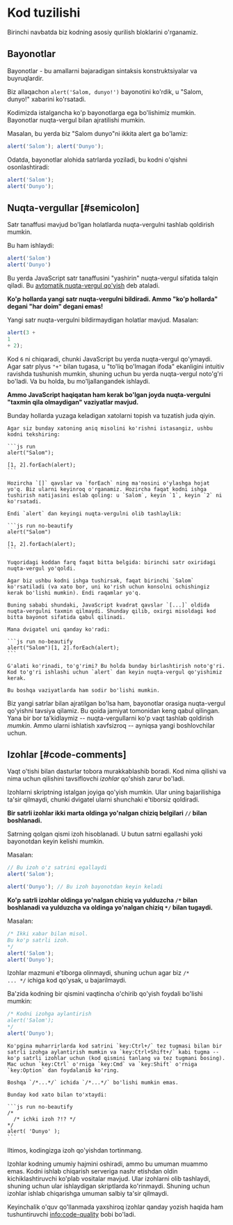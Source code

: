 # Kod tuzilishi

Birinchi navbatda biz kodning asosiy qurilish bloklarini o'rganamiz.

## Bayonotlar

Bayonotlar - bu amallarni bajaradigan sintaksis konstruktsiyalar va buyruqlardir.

Biz allaqachon `alert('Salom, dunyo!')` bayonotini ko'rdik, u "Salom, dunyo!" xabarini ko'rsatadi.

Kodimizda istalgancha ko'p bayonotlarga ega bo'lishimiz mumkin. Bayonotlar nuqta-vergul bilan ajratilishi mumkin.

Masalan, bu yerda biz "Salom dunyo"ni ikkita alert ga bo'lamiz:

```js run no-beautify
alert('Salom'); alert('Dunyo');
```

Odatda, bayonotlar alohida satrlarda yoziladi, bu kodni o'qishni osonlashtiradi:

```js run no-beautify
alert('Salom');
alert('Dunyo');
```

## Nuqta-vergullar [#semicolon]

Satr tanaffusi mavjud bo'lgan holatlarda nuqta-vergulni tashlab qoldirish mumkin.

Bu ham ishlaydi:

```js run no-beautify
alert('Salom')
alert('Dunyo')
```

Bu yerda JavaScript satr tanaffusini "yashirin" nuqta-vergul sifatida talqin qiladi. Bu [avtomatik nuqta-vergul qo'yish](https://tc39.github.io/ecma262/#sec-automatic-semicolon-insertion) deb ataladi.

**Ko'p hollarda yangi satr nuqta-vergulni bildiradi. Ammo "ko'p hollarda" degani "har doim" degani emas!**

Yangi satr nuqta-vergulni bildirmaydigan holatlar mavjud. Masalan:

```js run no-beautify
alert(3 +
1
+ 2);
```

Kod `6` ni chiqaradi, chunki JavaScript bu yerda nuqta-vergul qo'ymaydi. Agar satr plyus `"+"` bilan tugasa, u "to'liq bo'lmagan ifoda" ekanligini intuitiv ravishda tushunish mumkin, shuning uchun bu yerda nuqta-vergul noto'g'ri bo'ladi. Va bu holda, bu mo'ljallangandek ishlaydi.

**Ammo JavaScript haqiqatan ham kerak bo'lgan joyda nuqta-vergulni "taxmin qila olmaydigan" vaziyatlar mavjud.**

Bunday hollarda yuzaga keladigan xatolarni topish va tuzatish juda qiyin.

````smart header="Xato misoli"
Agar siz bunday xatoning aniq misolini ko'rishni istasangiz, ushbu kodni tekshiring:

```js run
alert("Salom");

[1, 2].forEach(alert);
```

Hozircha `[]` qavslar va `forEach` ning ma'nosini o'ylashga hojat yo'q. Biz ularni keyinroq o'rganamiz. Hozircha faqat kodni ishga tushirish natijasini eslab qoling: u `Salom`, keyin `1`, keyin `2` ni ko'rsatadi.

Endi `alert` dan keyingi nuqta-vergulni olib tashlaylik:

```js run no-beautify
alert("Salom")

[1, 2].forEach(alert);
```

Yuqoridagi koddan farq faqat bitta belgida: birinchi satr oxiridagi nuqta-vergul yo'qoldi.

Agar biz ushbu kodni ishga tushirsak, faqat birinchi `Salom` ko'rsatiladi (va xato bor, uni ko'rish uchun konsolni ochishingiz kerak bo'lishi mumkin). Endi raqamlar yo'q.

Buning sababi shundaki, JavaScript kvadrat qavslar `[...]` oldida nuqta-vergulni taxmin qilmaydi. Shunday qilib, oxirgi misoldagi kod bitta bayonot sifatida qabul qilinadi.

Mana dvigatel uni qanday ko'radi:

```js run no-beautify
alert("Salom")[1, 2].forEach(alert);
```

G'alati ko'rinadi, to'g'rimi? Bu holda bunday birlashtirish noto'g'ri. Kod to'g'ri ishlashi uchun `alert` dan keyin nuqta-vergul qo'yishimiz kerak.

Bu boshqa vaziyatlarda ham sodir bo'lishi mumkin.
````

Biz yangi satrlar bilan ajratilgan bo'lsa ham, bayonotlar orasiga nuqta-vergul qo'yishni tavsiya qilamiz. Bu qoida jamiyat tomonidan keng qabul qilingan. Yana bir bor ta'kidlaymiz -- nuqta-vergullarni ko'p vaqt tashlab qoldirish *mumkin*. Ammo ularni ishlatish xavfsizroq -- ayniqsa yangi boshlovchilar uchun.

## Izohlar [#code-comments]

Vaqt o'tishi bilan dasturlar tobora murakkablashib boradi. Kod nima qilishi va nima uchun qilishini tavsiflovchi *izohlar* qo'shish zarur bo'ladi.

Izohlarni skriptning istalgan joyiga qo'yish mumkin. Ular uning bajarilishiga ta'sir qilmaydi, chunki dvigatel ularni shunchaki e'tiborsiz qoldiradi.

**Bir satrli izohlar ikki marta oldinga yo'nalgan chiziq belgilari `//` bilan boshlanadi.**

Satrning qolgan qismi izoh hisoblanadi. U butun satrni egallashi yoki bayonotdan keyin kelishi mumkin.

Masalan:
```js run
// Bu izoh o'z satrini egallaydi
alert('Salom');

alert('Dunyo'); // Bu izoh bayonotdan keyin keladi
```

**Ko'p satrli izohlar oldinga yo'nalgan chiziq va yulduzcha <code>/&#42;</code> bilan boshlanadi va yulduzcha va oldinga yo'nalgan chiziq <code>&#42;/</code> bilan tugaydi.**

Masalan:

```js run
/* Ikki xabar bilan misol.
Bu ko'p satrli izoh.
*/
alert('Salom');
alert('Dunyo');
```

Izohlar mazmuni e'tiborga olinmaydi, shuning uchun agar biz <code>/&#42; ... &#42;/</code> ichiga kod qo'ysak, u bajarilmaydi.

Ba'zida kodning bir qismini vaqtincha o'chirib qo'yish foydali bo'lishi mumkin:

```js run
/* Kodni izohga aylantirish
alert('Salom');
*/
alert('Dunyo');
```

```smart header="Tez tugmalardan foydalaning!"
Ko'pgina muharrirlarda kod satrini `key:Ctrl+/` tez tugmasi bilan bir satrli izohga aylantirish mumkin va `key:Ctrl+Shift+/` kabi tugma -- ko'p satrli izohlar uchun (kod qismini tanlang va tez tugmani bosing). Mac uchun `key:Ctrl` o'rniga `key:Cmd` va `key:Shift` o'rniga `key:Option` dan foydalanib ko'ring.
```

````warn header="Ichki izohlar qo'llab-quvvatlanmaydi!"
Boshqa `/*...*/` ichida `/*...*/` bo'lishi mumkin emas.

Bunday kod xato bilan to'xtaydi:

```js run no-beautify
/*
  /* ichki izoh ?!? */
*/
alert( 'Dunyo' );
```
````

Iltimos, kodingizga izoh qo'yishdan tortinmang.

Izohlar kodning umumiy hajmini oshiradi, ammo bu umuman muammo emas. Kodni ishlab chiqarish serveriga nashr etishdan oldin kichiklashtiruvchi ko'plab vositalar mavjud. Ular izohlarni olib tashlaydi, shuning uchun ular ishlaydigan skriptlarda ko'rinmaydi. Shuning uchun izohlar ishlab chiqarishga umuman salbiy ta'sir qilmaydi.

Keyinchalik o'quv qo'llanmada yaxshiroq izohlar qanday yozish haqida ham tushuntiruvchi <info:code-quality> bobi bo'ladi.
